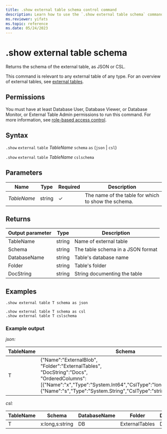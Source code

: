 ```yaml
---
title: .show external table schema control command
description: Learn how to use the `.show external table schema` command to show the schema of the external table. 
ms.reviewer: yifats
ms.topic: reference
ms.date: 05/24/2023
---
```

# .show external table schema

Returns the schema of the external table, as JSON or CSL.

This command is relevant to any external table of any type. For an overview of external tables, see [external tables](../query/schema-entities/externaltables.md).

## Permissions

You must have at least Database User, Database Viewer, or Database Monitor, or External Table Admin permissions to run this command. For more information, see [role-based access control](access-control/role-based-access-control.md).

## Syntax

`.show` `external` `table` *TableName* `schema` `as` (`json` | `csl`)

`.show` `external` `table` *TableName* `cslschema`

## Parameters

|Name|Type|Required|Description|
|--|--|--|--|
|*TableName*|string|&check;|The name of the table for which to show the schema.|

## Returns

| Output parameter | Type   | Description                        |
|------------------|--------|------------------------------------|
| TableName        | string | Name of external table            |
| Schema           | string | The table schema in a JSON format |
| DatabaseName     | string | Table's database name             |
| Folder           | string | Table's folder                    |
| DocString        | string | String documenting the table      |

## Examples

```kusto
.show external table T schema as json
```

```kusto
.show external table T schema as csl
.show external table T cslschema
```

### Example output

*json:*

| TableName | Schema    | DatabaseName | Folder         | DocString |
|-----------|----------------------------------|--------------|----------------|-----------|
| T         | {"Name":"ExternalBlob",<br>"Folder":"ExternalTables",<br>"DocString":"Docs",<br>"OrderedColumns":[{"Name":"x","Type":"System.Int64","CslType":"long","DocString":""},{"Name":"s","Type":"System.String","CslType":"string","DocString":""}]} | DB           | ExternalTables | Docs      |

*csl:*

| TableName | Schema          | DatabaseName | Folder         | DocString |
|-----------|-----------------|--------------|----------------|-----------|
| T         | x:long,s:string | DB           | ExternalTables | Docs      |
